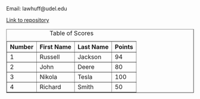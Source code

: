 <hmtl>
    <head>
        <title>Portfolio</title>
    </head>
    <body>
        <p> Email: lawhuff@udel.edu</p>
         <a href = "https://github.com/lhuff25/Portfolio"> Link to repository </a>
         <table width='100%' border=1px cellspacing=0>
 <caption>Table of Scores</caption>
 <tr>
     <th>Number</th>
     <th>First Name</th>
     <th>Last Name</th>
     <th>Points</th>
 </tr>
 <tr>
     <td>1</td>
     <td>Russell</td>
     <td>Jackson</td>
     <td>94</td>
 </tr>
 <tr>
     <td>2</td>
     <td>John</td>
     <td>Deere</td>
     <td>80</td>
 </tr>
 <tr>
     <td>3</td>
     <td>Nikola</td>
     <td>Tesla</td>
     <td>100</td>
 </tr>
 <tr>
     <td>4</td>
     <td>Richard</td>
     <td>Smith</td>
     <td>50</td>
 </tr>
 </table>
    </body>
</hmtl>